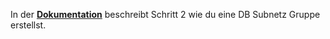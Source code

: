 In der **[Dokumentation](https://docs.aws.amazon.com/de_de/AmazonRDS/latest/UserGuide/USER_VPC.WorkingWithRDSInstanceinaVPC.html#USER_VPC.InstanceInVPC)** beschreibt Schritt 2 wie du eine DB Subnetz Gruppe erstellst.